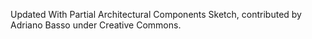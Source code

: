 Updated With Partial Architectural Components Sketch, contributed by Adriano Basso under Creative Commons.
